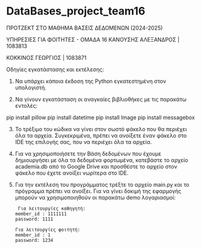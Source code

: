 # DataBases_project_team16

ΠΡΟΤΖΕΚΤ ΣΤΟ ΜΑΘΗΜΑ ΒΑΣΕΙΣ ΔΕΔΟΜΕΝΩΝ (2024-2025)

ΥΠΗΡΕΣΙΕΣ ΓΙΑ ΦΟΙΤΗΤΕΣ - ΟΜΑΔΑ 16
ΚΑΝΟΥΣΗΣ ΑΛΕΞΑΝΔΡΟΣ | 1083813

ΚΟΚΚΙΝΟΣ ΓΕΩΡΓΙΟΣ | 1083871

Οδηγίες εγκατάστασης και εκτέλεσης:

1.	Να υπάρχει κάποια έκδοση της Python εγκατεστημένη στον υπολογιστή.

2.	Να γίνουν εγκατάσταση οι αναγκαίες βιβλιοθήκες με τις παρακάτω εντολές:

pip install pillow
pip install datetime
pip install Image
pip install messagebox

3.	To τρέξιμο του κώδικα να γίνει στον σωστό φάκελο που θα περιέχει όλα τα αρχεία. Συγκεκριμένα, πρέπει να ανοίξετε έναν φάκελο στο IDE της επιλογής σας, που να περιέχει όλα τα αρχεία.

4.	Για να χρησιμοποιήσετε την Βάση δεδομένων που έχουμε δημιουργήσει με όλα τα δεδομένα φορτωμένα, κατεβάστε το αρχείο academia.db από το Google Drive και προσθέστε το αρχείο στον φάκελο που έχετε ανοίξει νωρίτερα στο IDE. 

5.	Για την εκτέλεση του προγράμματος τρέξτε το αρχείο main.py και το πρόγραμμα πρέπει να ανοίξει.
	     Για να γίνει δοκιμή της εφαρμογής μπορούν να χρησιμοποιηθούν οι παρακάτω demo λογαριασμοί:
	    
	     Για λειτουργίες καθηγητή:
		member_id : 1111111
		password: 1111

	    Για λειτουργίες φοιτητή:
		member_id : 1
		password: 1234
